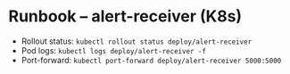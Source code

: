 # Runbook – alert-receiver (K8s)
- Rollout status: `kubectl rollout status deploy/alert-receiver`
- Pod logs: `kubectl logs deploy/alert-receiver -f`
- Port-forward: `kubectl port-forward deploy/alert-receiver 5000:5000`
